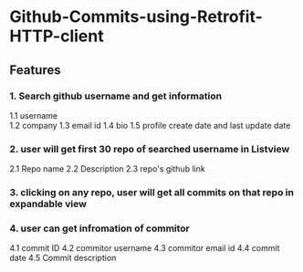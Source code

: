 # Github-Commits-using-Retrofit-HTTP-client
## Features
### 1. Search github username and get information 
1.1 username <br/>
1.2 company
1.3 email id
1.4 bio
1.5 profile create date and last update date

### 2. user will get first 30 repo of searched username in Listview
2.1 Repo name
2.2 Description
2.3 repo's github link

### 3. clicking on any repo, user will get all commits on that repo in expandable view

### 4. user can get infromation of commitor 
4.1 commit ID
4.2 commitor username
4.3 commitor email id
4.4 commit date
4.5 Commit description
